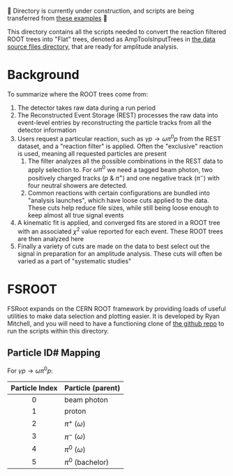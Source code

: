 :construction: Directory is currently under construction, and scripts are being transferred from [these examples](https://github.com/JeffersonLab/gluex_physics_analysis/tree/master/omegapi_gx1_pwa/neutralb1) :construction:

This directory contains all the scripts needed to convert the reaction filtered ROOT trees into "Flat" trees, denoted as AmpToolsInputTrees in [the data source files directory](../source_files/data/), that are ready for amplitude analysis. 

# Background
To summarize where the ROOT trees come from:
1. The detector takes raw data during a run period
2. The Reconstructed Event Storage (REST) processes the raw data into event-level entries by reconstructing the particle tracks from all the detector information
3. Users request a particular reaction, such as $\gamma p \rightarrow \omega \pi^0 p$ from the REST dataset, and a "reaction filter" is applied. Often the "exclusive" reaction is used, meaning all requested particles are present
   1. The filter analyzes all the possible combinations in the REST data to apply selection to. For $\omega\pi^0$ we need a tagged beam photon, two positively charged tracks ($p$ & $\pi^+$) and one negative track ($\pi^-$) with four neutral showers are detected. 
   2. Common reactions with certain configurations are bundled into "analysis launches", which have loose cuts applied to the data. These cuts help reduce file sizes, while still being loose enough to keep almost all true signal events
4. A kinematic fit is applied, and converged fits are stored in a ROOT tree with an associated $\chi^2$ value reported for each event. These ROOT trees are then analyzed here
5. Finally a variety of cuts are made on the data to best select out the signal in preparation for an amplitude analysis. These cuts will often be varied as a part of "systematic studies"

# FSROOT
FSRoot expands on the CERN ROOT framework by providing loads of useful utilities to make data selection and plotting easier. It is developed by Ryan Mitchell, and you will need to have a functioning clone of [the github repo](https://github.com/remitche66/FSRoot) to run the scripts within this directory.

## Particle ID\# Mapping
For $\gamma p \rightarrow \omega \pi^0 p$:

| Particle Index | Particle (parent) |
|:--------------:|:----------------- |
| 0              | beam photon       |
| 1              | proton            |
| 2              | $\pi^+$ ($\omega$)|
| 3              | $\pi^-$ ($\omega$)|
| 4              | $\pi^0$ ($\omega$)|
| 5              | $\pi^0$ (bachelor)|